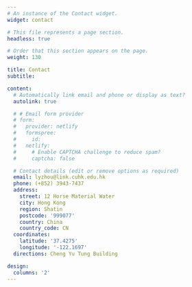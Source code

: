```yaml
---
# An instance of the Contact widget.
widget: contact

# This file represents a page section.
headless: true

# Order that this section appears on the page.
weight: 130

title: Contact
subtitle:

content:
  # Automatically link email and phone or display as text?
  autolink: true

  # # Email form provider
  # form:
  #   provider: netlify
  #   formspree:
  #     id:
  #   netlify:
  #     # Enable CAPTCHA challenge to reduce spam?
  #     captcha: false

  # Contact details (edit or remove options as required)
  email: lyzhou@link.cuhk.edu.hk
  phone: (+852) 3943-7437
  address:
    street: 12 Horse Material Water
    city: Hong Kong
    region: Shatin
    postcode: '999077'
    country: China
    country_code: CN
  coordinates:
    latitude: '37.4275'
    longitude: '-122.1697'
  directions: Cheng Yu Tung Building

design:
  columns: '2'
---
```

